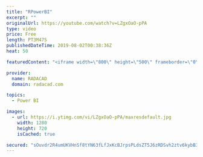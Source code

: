 ```yaml
---
title: "RPowerBI"
excerpt: ""
originalUrl: https://youtube.com/watch?v=LZgxOaO-pPA
type: video
price: Free
length: PT3M47S
publishedDateTime: 2019-08-02T00:38:36Z
heat: 50

featuredContent: "<iframe width=\"800\" height=\"500\" frameborder=\"0\" src=\"https://www.youtube.com/embed/LZgxOaO-pPA\" allow=\"accelerometer; autoplay; encrypted-media; gyroscope; picture-in-picture\" allowfullscreen></iframe>"

provider:
  name: RADACAD
  domain: radacad.com

topics:
  - Power BI

images:
  - url: https://i.ytimg.com/vi/LZgxOaO-pPA/maxresdefault.jpg
    width: 1280
    height: 720
    isCached: true

secured: "sOuvdr2R4umUKVHnSf8tYN63fLfJxKcBJrpsPLdsZT5J6zRDSvh2ztv6kybB3gMX9zGPlq9UmsRYasIvMwP6xVKdfe1oYrFfzM568JelBdTXGs4k3bi0VMBR5DV05jhf4rkxhkofjsNm597l2UDdYsOornolUtrR25/A5998s/syzGv7DGFxctp9i3pwPkLrrJcvU0ky4lxSbVuooNLlIh45vK8Sh3ZoWqmqpvzPgogoENMo9MLKTZ5dS+pMEWU6OyoVHzzemlJYUwsO9jbgOo4ZqPiocxSLUiYhlzMj45kzLYHN28Ek2VeMyaLDSkGNv8oFF43r9xHWLPUUgcthxOa6lpJYUUcyOCoCzOg3U+gnkCVMWb8CnsOJhd84SFhfwMBOr1wxmGHXte+4DBOodacJpqkmXfXWUUQJk0fzVBw=;kNvwj8oriZgcm3PrORfQgg=="
---
```


